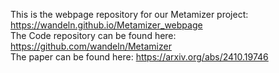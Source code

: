 This is the webpage repository for our Metamizer project: https://wandeln.github.io/Metamizer_webpage  
The Code repository can be found here: https://github.com/wandeln/Metamizer  
The paper can be found here: https://arxiv.org/abs/2410.19746
